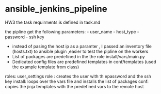 # ansible_jenkins_pipeline
HW3
the task requirments is defined in task.md



the pipline get the following parameters:
    - user_name
    - host_type
    - password
    - ssh key

* instead of pasing the host ip as a paramter , I passed an inventory file (hosts.txt) to ansible plugin ,easier to test the pipline on the workers  
* List of packages are predefined in the the role install/vars/main.py
* Dedicated config files are predefined templates in conf/templates (used the example template from class)
    
roles:
user_settings role : creates the user with th epassword and the ssh key
install: loops over the vars file and installs the list of packages
conf: copies the jinja templates with the predefined vars to the remote host